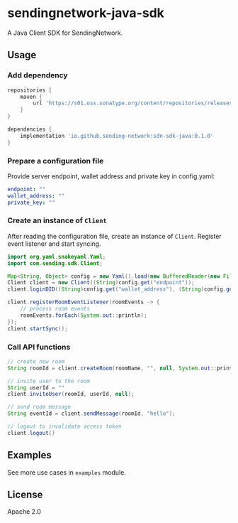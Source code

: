 # sendingnetwork-java-sdk

A Java Client SDK for SendingNetwork.

## Usage
### Add dependency
```groovy
repositories {
    maven {
        url 'https://s01.oss.sonatype.org/content/repositories/releases/'
    }
}

dependencies {
    implementation 'io.github.sending-network:sdn-sdk-java:0.1.0'
}
```

### Prepare a configuration file
Provide server endpoint, wallet address and private key in config.yaml:
```yaml
endpoint: ""
wallet_address: ""
private_key: ""
```

### Create an instance of `Client`
After reading the configuration file, create an instance of `Client`. Register event listener and start syncing.
```java
import org.yaml.snakeyaml.Yaml;
import com.sending.sdk.Client;

Map<String, Object> config = new Yaml().load(new BufferedReader(new FileReader(configFile)));
Client client = new Client((String)config.get("endpoint"));
client.loginDID((String)config.get("wallet_address"), (String)config.get("private_key"));

client.registerRoomEventListener(roomEvents -> {
    // process room events
    roomEvents.forEach(System.out::println);
});
client.startSync();
```

### Call API functions
```java
// create new room
String roomId = client.createRoom(roomName, "", null, System.out::println);

// invite user to the room
String userId = ""
client.inviteUser(roomId, userId, null);

// send room message
String eventId = client.sendMessage(roomId, "hello");

// logout to invalidate access token
client.logout()
```

## Examples
See more use cases in `examples` module.

## License
Apache 2.0